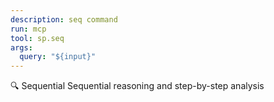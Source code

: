 ```yaml
---
description: seq command
run: mcp
tool: sp.seq
args:
  query: "${input}"
---
```


🔍 Sequential
Sequential reasoning and step-by-step analysis
